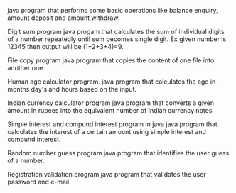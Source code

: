 java program that performs some basic operations like balance enquiry, amount deposit and amount withdraw.



Digit sum program 
java progam that calculates the sum of individual digits of a number repeatedly until sum becomes single digit. Ex given number is 12345 then output will be (1+2+3+4)=9.


File copy program 
java program that copies the content of one file into another one.


Human age calculator program.
java program that calculates the age in months day's and hours based on the input.


Indian currency calculator program 
java program that converts a given amount in rupees into the equivalent number of Indian currency notes.


Simple interest and compund interest program in java 
java program that calculates the interest of a certain amount using simple interest and compund interest.


Random number guess program 
java program that identifies the user guess of a number.


Registration validation program 
java program that validates the user password and e-mail.
